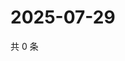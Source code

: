 # 2025-07-29

共 0 条

<!-- BEGIN ZHIHUVIDEO -->
<!-- 最后更新时间 Tue Jul 29 2025 16:17:37 GMT+0800 (China Standard Time) -->

<!-- END ZHIHUVIDEO -->
